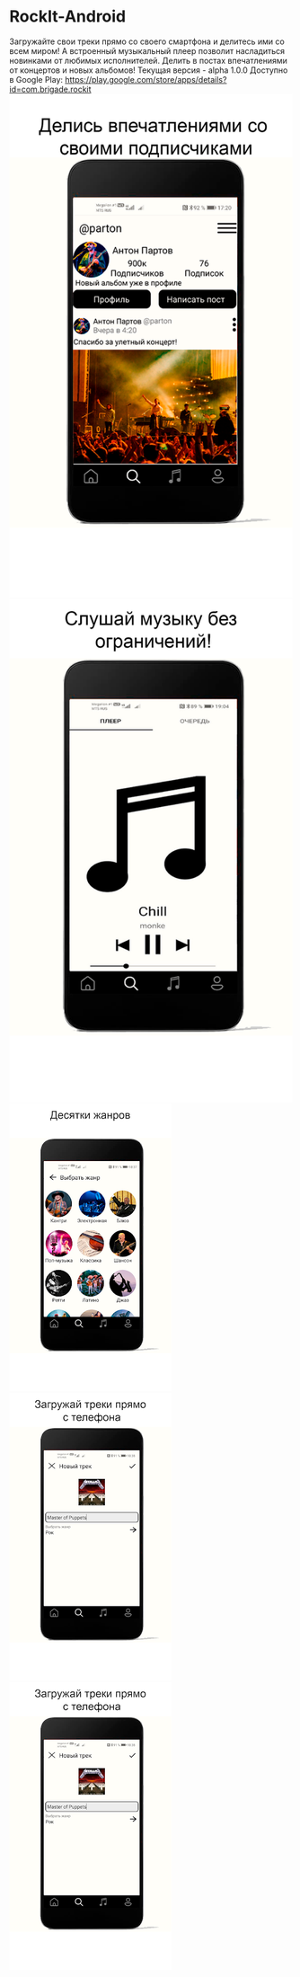 # RockIt-Android
Загружайте свои треки прямо со своего смартфона и делитесь ими со всем миром! А встроенный музыкальный плеер позволит насладиться новинками от любимых исполнителей.
Делить в постах впечатлениями от концертов и новых альбомов!
Текущая версия - alpha 1.0.0
Доступно в Google Play: https://play.google.com/store/apps/details?id=com.brigade.rockit
![1](https://github.com/monke-master/RockIt-Android/blob/master/2.png)
![2](https://github.com/monke-master/RockIt-Android/blob/master/3.png)
![3](https://github.com/monke-master/RockIt-Android/blob/master/4.png)
![4](https://github.com/monke-master/RockIt-Android/blob/master/5.png)
![5](https://github.com/monke-master/RockIt-Android/blob/master/unnamed%20(1).png)


